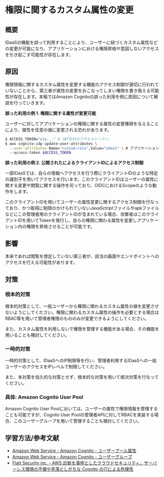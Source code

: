 # 権限に関するカスタム属性の変更
## 概要

IDaaSの機能を誤って利用することにより、ユーザーに紐づくカスタム属性などの変更が可能になり、アプリケーションにおける権限昇格や意図しないアクセスを引き起こす可能性が存在します。

## 原因

権限情報に関するカスタム属性を変更する機能のアクセス制御が適切に行われていないことから、第三者が属性の変更をおこなってしまい権限を書き換える可能性が存在します。本稿ではAmazon Cognitoの誤った利用を例に原因について解説を行っていきます。

**誤った利用の例 1. 権限に関する属性が変更可能**

ユーザーに対してアプリケーションの権限に関する属性の変更権限を与えることにより、属性を任意の値に変更される恐れがあります。

```sh
$ ACCESS_TOKEN="eJy..." # JWT形式のアクセストークン
$ aws cognito-idp update-user-attributes \
  --user-attributes Name="custom:role",Value="admin" \ # アプリケーションの権限に関わるカスタム属性の変更
  --access-token $ACCESS_TOKEN
```

**誤った利用の例 2. 公開されたによるクライアントIDによるアクセス制御**

一部IDaaSでは、自らの情報へアクセスを行う際にクライアントIDのような特定の識別子を用いてアクセスを行います。このクライアントIDはユーザーの属性に関する変更や閲覧に関する操作を司っており、OIDCにおけるScopeのような動作をします。

このクライアントIDを用いてユーザーの属性変更に関するアクセス制御を行なっており、かつ取得に制限のかけられていないJavaSctriptファイルやapkファイルなどにこの管理者用のクライアントIDが含まれている場合、攻撃者はこのクライアントIDを用いてTokenを発行し、自らの権限に関わる属性を変更しアプリケーション内の権限を昇格させることが可能です。

## 影響

本来であれば閲覧を想定していない第三者が、該当の画面やエンドポイントへのアクセスを行える可能性があります。

## 対策

### 根本的対策

根本的対策として、一般ユーザーから権限に関わるカスタム属性の値を変更させないようにしてください。権限に関わるカスタム属性の操作を必要とする場合はRBAC等を用いて管理者権限のもののみが変更できるようにしてください。

また、カスタム属性を利用しないで権限を管理する機能がある場合、その機能を用いることも検討してください。

### 一時的対策

一時的対策として、IDaaSへのIP制限等を行い、管理者利用するIDaaSへの一般ユーザーのアクセスをIPレベルで制限してください。

また、本対策を恒久的な対策とせず、根本的な対策を用いて順次対策を行なってください。

### 具体: Amazon Cognito User Pool

Amazon Cognito User Poolにおいては、ユーザーの属性で権限情報を管理することも可能ですが、Cognito User Poolの管理者APIに対してRBACを実装する場合、このユーザーグループを用いて管理することも検討してください。

## 学習方法/参考文献

- [Amazon Web Service - Amazon Cognito - ユーザープール属性](https://docs.aws.amazon.com/ja_jp/cognito/latest/developerguide/user-pool-settings-attributes.html)
- [Amazon Web Service - Amazon Cognito - ユーザーグループ](https://docs.aws.amazon.com/ja_jp/cognito/latest/developerguide/cognito-user-pools-user-groups.html)
- [Flatt Security inc. - AWS 診断を事例としたクラウドセキュリティ。サーバーレス環境の不備や見落としがちな Cognito の穴による危険性](https://blog.flatt.tech/entry/cloud_security_aws_case#341-Cognito-User-Pool)